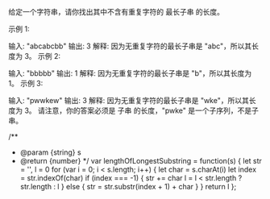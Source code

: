给定一个字符串，请你找出其中不含有重复字符的 最长子串 的长度。

示例 1:

输入: "abcabcbb"
输出: 3 
解释: 因为无重复字符的最长子串是 "abc"，所以其长度为 3。
示例 2:

输入: "bbbbb"
输出: 1
解释: 因为无重复字符的最长子串是 "b"，所以其长度为 1。
示例 3:

输入: "pwwkew"
输出: 3
解释: 因为无重复字符的最长子串是 "wke"，所以其长度为 3。
     请注意，你的答案必须是 子串 的长度，"pwke" 是一个子序列，不是子串。


     
/**
 * @param {string} s
 * @return {number}
 */
var lengthOfLongestSubstring = function(s) {
    let str = '',
        l = 0
    for (var i = 0; i < s.length; i++) {
        let char = s.charAt(i)
        let index = str.indexOf(char)
        if (index === -1) {
            str += char
            l = l < str.length ? str.length : l
        } else {
            str = str.substr(index + 1) + char
        }
    }
    return l
};